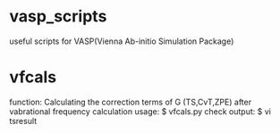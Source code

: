 # vasp_scripts
useful scripts for VASP(Vienna Ab-initio Simulation Package)
# vfcals
function: Calculating the correction terms of G (TS,CvT,ZPE) after vabrational frequency calculation
usage: $ vfcals.py
check output: $ vi tsresult
